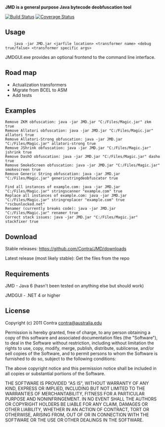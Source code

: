 **JMD is a general purpose Java bytecode deobfuscation tool**

[![Build Status][travis-image]][travis-url] [![Coverage Status][coveralls-image]][coveralls-url]

## Usage

        java -jar JMD.jar <jarfile location> <transformer name> <debug true/false> <transformer specific args>

JMDGUI.exe provides an optional frontend to the command line interface.

## Road map
   * Actualization transformers
   * Migrate from BCEL to ASM
   * Add tests

## Examples

    Remove ZKM obfuscation: java -jar JMD.jar "C:/Files/Magic.jar" zkm true
    Remove Allatori obfuscation: java -jar JMD.jar "C:/Files/Magic.jar" allatori true
    Remove Allatori-Strong obfuscation: java -jar JMD.jar "C:/Files/Magic.jar" allatori-strong true
    Remove JShrink obfuscation: java -jar JMD.jar "C:/Files/Magic.jar" jshrink true
    Remove DashO obfuscation: java -jar JMD.jar "C:/Files/Magic.jar" dasho true
    Remove SmokeScreen obfuscation: java -jar JMD.jar "C:/Files/Magic.jar" smokescreen true
    Remove Generic String obfuscation: java -jar JMD.jar "C:/Files/Magic.jar" genericstringdeobfuscator true
        
    Find all instances of example.com: java -jar JMD.jar "C:/Files/Magic.jar" stringscanner "example.com" true
    Replace all instances of example.com: java -jar JMD.jar "C:/Files/Magic.jar" stringreplacer "example.com" true "rscbunlocked.net"
    Renamer (currently breaks code): java -jar JMD.jar "C:/Files/Magic.jar" renamer true
    Correct stack issues: java -jar JMD.jar "C:/Files/Magic.jar" stackfixer true

## Download

Stable releases: https://github.com/Contra/JMD/downloads

Latest release (most likely stable): Get the files from the repo

## Requirements

JMD - Java 6 (hasn't been tested on anything else but should work)

JMDGUI - .NET 4 or higher
        
## License

Copyright (c) 2011 Contra <contra@australia.edu>

Permission is hereby granted, free of charge, to any person obtaining
a copy of this software and associated documentation files (the
"Software"), to deal in the Software without restriction, including
without limitation the rights to use, copy, modify, merge, publish,
distribute, sublicense, and/or sell copies of the Software, and to
permit persons to whom the Software is furnished to do so, subject to
the following conditions:

The above copyright notice and this permission notice shall be
included in all copies or substantial portions of the Software.

THE SOFTWARE IS PROVIDED "AS IS", WITHOUT WARRANTY OF ANY KIND,
EXPRESS OR IMPLIED, INCLUDING BUT NOT LIMITED TO THE WARRANTIES OF
MERCHANTABILITY, FITNESS FOR A PARTICULAR PURPOSE AND
NONINFRINGEMENT. IN NO EVENT SHALL THE AUTHORS OR COPYRIGHT HOLDERS BE
LIABLE FOR ANY CLAIM, DAMAGES OR OTHER LIABILITY, WHETHER IN AN ACTION
OF CONTRACT, TORT OR OTHERWISE, ARISING FROM, OUT OF OR IN CONNECTION
WITH THE SOFTWARE OR THE USE OR OTHER DEALINGS IN THE SOFTWARE.

[travis-image]: https://travis-ci.org/contra/JMD.svg?branch=master
[travis-url]: https://travis-ci.org/contra/JMD

[coveralls-image]: https://coveralls.io/repos/contra/JMD/badge.svg?branch=master&service=github
[coveralls-url]: https://coveralls.io/github/contra/JMD?branch=master
